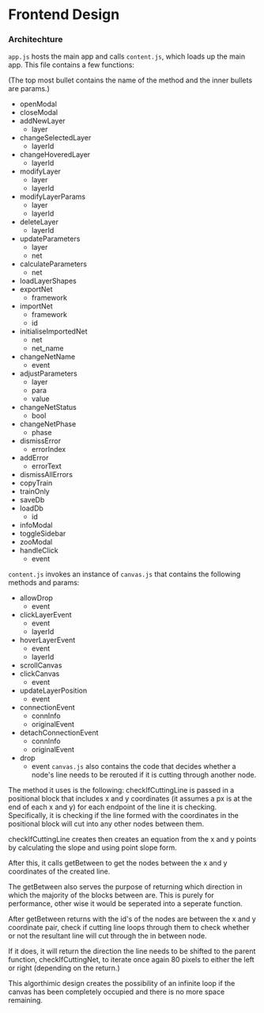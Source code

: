 Frontend Design 
=======
### Architechture
```app.js``` hosts the main app and calls ```content.js```, which loads up the main app. This file contains a few functions:

(The top most bullet contains the name of the method and the inner bullets are params.)
* openModal
* closeModal
* addNewLayer
  * layer
* changeSelectedLayer
  * layerId
* changeHoveredLayer
  * layerId
* modifyLayer
  * layer
  * layerId
* modifyLayerParams
  * layer
  * layerId
* deleteLayer
  * layerId
* updateParameters
  * layer
  * net
* calculateParameters
  * net
* loadLayerShapes
* exportNet
  * framework
* importNet
  * framework
  * id
* initialiseImportedNet
  * net
  * net_name
* changeNetName
  * event
* adjustParameters
  * layer
  * para
  * value
* changeNetStatus
  * bool
* changeNetPhase
  * phase
* dismissError
  * errorIndex
* addError
  * errorText
* dismissAllErrors
* copyTrain
* trainOnly
* saveDb
* loadDb
  * id
* infoModal
* toggleSidebar
* zooModal
* handleClick
  * event
  
```content.js``` invokes an instance of ```canvas.js``` that contains the following methods and params:
* allowDrop
  * event
* clickLayerEvent
  * event
  * layerId
* hoverLayerEvent
  * event
  * layerId
* scrollCanvas
* clickCanvas
  * event
* updateLayerPosition
  * event
* connectionEvent
  * connInfo
  * originalEvent
* detachConnectionEvent
  * connInfo
  * originalEvent
* drop
  * event
```canvas.js``` also contains the code that decides whether a node's line needs to be rerouted if it is cutting through another node. 

The method it uses is the following:
checkIfCuttingLine is passed in a positional block that includes x and y coordinates (it assumes a px is at the end of each x and y) for each endpoint of the line it is checking. 
Specifically, it is checking if the line formed with the coordinates in the positional block will cut into any other nodes between them.

checkIfCuttingLine creates then creates an equation from the x and y points by calculating the slope and using point slope form. 

After this, it calls getBetween to get the nodes between the x and y coordinates of the created line. 

The getBetween also serves the purpose of returning which direction in which the majority of the blocks between are. This is purely for performance, other wise it would be seperated into a seperate function. 

After getBetween returns with the id's of the nodes are between the x and y coordinate pair, check if cutting line loops through them to check whether or not the resultant line will cut through the in between node.

If it does, it will return the direction the line needs to be shifted to the parent function, checkIfCuttingNet, to iterate once again 80 pixels to either the left or right (depending on the return.) 

This algorthimic design creates the possibility of an infinite loop if the canvas has been completely occupied  and there is no more space remaining. 
